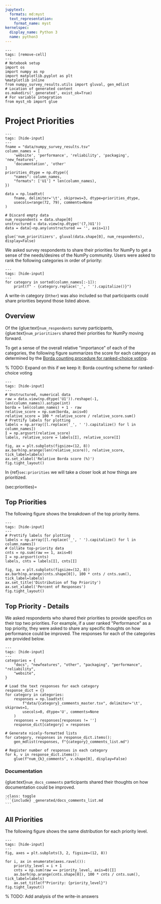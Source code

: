 ```yaml
---
jupytext:
  formats: md:myst
  text_representation:
    format_name: myst
kernelspec:
  display_name: Python 3
  name: python3
---
```


```{code-cell} ipython3
---
tags: [remove-cell]
---
# Notebook setup
import os
import numpy as np
import matplotlib.pyplot as plt
%matplotlib inline
from numpy_survey_results.utils import gluval, gen_mdlist
# Location of generated content
os.makedirs('_generated', exist_ok=True)
# For variable integration
from myst_nb import glue
```

# Project Priorities

```{code-cell} ipython3
---
tags: [hide-input]
---
fname = "data/numpy_survey_results.tsv"
column_names = [
    'website', 'performance', 'reliability', 'packaging', 'new_features',
    'documentation', 'other'
]
priorities_dtype = np.dtype({
    "names": column_names,
    "formats": ['U1'] * len(column_names),
})

data = np.loadtxt(
    fname, delimiter='\t', skiprows=3, dtype=priorities_dtype,
    usecols=range(72, 79), comments=None
)

# Discard empty data
num_respondents = data.shape[0]
unstructured = data.view(np.dtype('(7,)U1'))
data = data[~np.any(unstructured == '', axis=1)]

glue('num_prioritizers', gluval(data.shape[0], num_respondents), display=False)
```

We asked survey respondents to share their priorities for NumPy to get a sense
of the needs/desires of the NumPy community.
Users were asked to rank the following categories in order of priority:

```{code-cell} ipython3
---
tags: [hide-input]
---
for category in sorted(column_names[:-1]):
    print(f" - {category.replace('_', ' ').capitalize()}")
```

A write-in category (`Other`) was also included so that participants could
share priorities beyond those listed above.

## Overview

Of the {glue:text}`num_respondents` survey participants,
{glue:text}`num_prioritizers` shared their priorities for NumPy moving forward.

To get a sense of the overall relative "importance" of each of the categories,
the following figure summarizes the score for each category as determined by
the [Borda counting procedure for ranked-choice voting][borda-wiki].

[borda-wiki]: https://en.wikipedia.org/wiki/Borda_count

% TODO: Expand on this if we keep it: Borda counting scheme for ranked-choice voting

```{code-cell} ipython3
---
tags: [hide-input]
---
# Unstructured, numerical data
raw = data.view(np.dtype('U1')).reshape(-1, len(column_names)).astype(int)
borda = len(column_names) + 1 - raw
relative_score = np.sum(borda, axis=0)
relative_score = 100 * relative_score / relative_score.sum()
# Prettify labels for plotting
labels = np.array([l.replace('_', ' ').capitalize() for l in column_names])
I = np.argsort(relative_score)
labels, relative_score = labels[I], relative_score[I]

fig, ax = plt.subplots(figsize=(12, 8))
ax.barh(np.arange(len(relative_score)), relative_score, tick_label=labels)
ax.set_xlabel('Relative Borda score (%)')
fig.tight_layout()
```

In {ref}`sec:priorities` we will take a closer look at how things are
prioritized.

(sec:priorities)=

## Top Priorities

The following figure shows the breakdown of the top priority items.

```{code-cell} ipython3
---
tags: [hide-input]
---
# Prettify labels for plotting
labels = np.array([l.replace('_', ' ').capitalize() for l in column_names])
# Collate top-priority data
cnts = np.sum(raw == 1, axis=0)
I = np.argsort(cnts)
labels, cnts = labels[I], cnts[I]

fig, ax = plt.subplots(figsize=(12, 8))
ax.barh(np.arange(cnts.shape[0]), 100 * cnts / cnts.sum(), tick_label=labels)
ax.set_title('Distribution of Top Priority')
ax.set_xlabel('Percent of Responses')
fig.tight_layout()
```

## Top Priority - Details

We asked respondents who shared their priorities to provide specifics on their
top two priorities.
For example, if a user ranked "Performance" as a top priority, they were asked
to share any specific thoughts on how performance could be improved.
The responses for each of the categories are provided below.

```{code-cell} ipython3
---
tags: [hide-input]
---
categories = {
    "docs", "newfeatures", "other", "packaging", "performance", "reliability",
    "website",
}

# Load the text responses for each category
response_dict = {}
for category in categories:
    responses = np.loadtxt(
        f"data/{category}_comments_master.tsv", delimiter='\t', skiprows=1,
        usecols=0, dtype='U', comments=None
    )
    responses = responses[responses != '']
    response_dict[category] = responses

# Generate nicely-formatted lists
for category, responses in response_dict.items():
    gen_mdlist(responses, f"{category}_comments_list.md")

# Register number of responses in each category
for k, v in response_dict.items():
    glue(f"num_{k}_comments", v.shape[0], display=False)
```

### Documentation

{glue:text}`num_docs_comments` participants shared their thoughts on how
documentation could be improved.

````{admonition} Click to expand!
:class: toggle
```{include} _generated/docs_comments_list.md
```
````

## All Priorities

The following figure shows the same distribution for each priority level.

```{code-cell} ipython3
---
tags: [hide-input]
---
fig, axes = plt.subplots(3, 2, figsize=(12, 8))

for i, ax in enumerate(axes.ravel()):
    priority_level = i + 1
    cnts = np.sum(raw == priority_level, axis=0)[I]
    ax.barh(np.arange(cnts.shape[0]), 100 * cnts / cnts.sum(), tick_label=labels)
    ax.set_title(f"Priority: {priority_level}")
fig.tight_layout()
```

% TODO: Add analysis of the write-in answers
